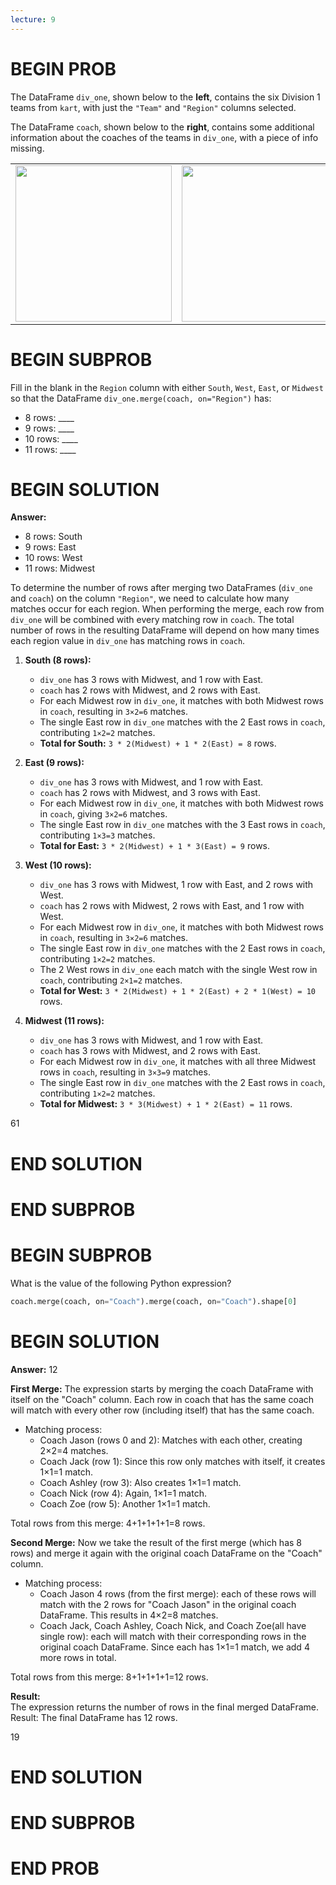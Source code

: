 ```yaml
---
lecture: 9
---
```


# BEGIN PROB

The DataFrame `div_one`, shown below to the **left**, contains the six Division 1 teams from `kart`, with just the `"Team"` and `"Region"` columns selected.

The DataFrame `coach`, shown below to the **right**, contains some additional information about the coaches of the teams in `div_one`, with a piece of info missing.

<center>
<table>
<tr>
<td><img src='../assets/images/su24-midterm/div_one.png' height=250></td>
<td><img src='../assets/images/su24-midterm/coaches.png' height=250></td>
</tr>
</table>
</center>

# BEGIN SUBPROB

Fill in the blank in the `Region` column with either `South`, `West`, `East`, or `Midwest` so that the DataFrame `div_one.merge(coach, on="Region")` has:

- 8 rows: \_\_\_\_  
- 9 rows: \_\_\_\_  
- 10 rows: \_\_\_\_  
- 11 rows: \_\_\_\_  

# BEGIN SOLUTION

**Answer:**  

- 8 rows: South  
- 9 rows: East  
- 10 rows: West  
- 11 rows: Midwest  

To determine the number of rows after merging two DataFrames (`div_one` and `coach`) on the column `"Region"`, we need to calculate how many matches occur for each region. When performing the merge, each row from `div_one` will be combined with every matching row in `coach`. The total number of rows in the resulting DataFrame will depend on how many times each region value in `div_one` has matching rows in `coach`.

1. **South (8 rows):**  
   - `div_one` has 3 rows with Midwest, and 1 row with East.  
   - `coach` has 2 rows with Midwest, and 2 rows with East.  
   - For each Midwest row in `div_one`, it matches with both Midwest rows in `coach`, resulting in `3×2=6` matches.  
   - The single East row in `div_one` matches with the 2 East rows in `coach`, contributing `1×2=2` matches.  
   - **Total for South:** `3 * 2(Midwest) + 1 * 2(East) = 8` rows.

2. **East (9 rows):**  
   - `div_one` has 3 rows with Midwest, and 1 row with East.  
   - `coach` has 2 rows with Midwest, and 3 rows with East.  
   - For each Midwest row in `div_one`, it matches with both Midwest rows in `coach`, giving `3×2=6` matches.  
   - The single East row in `div_one` matches with the 3 East rows in `coach`, contributing `1×3=3` matches.  
   - **Total for East:** `3 * 2(Midwest) + 1 * 3(East) = 9` rows.

3. **West (10 rows):**  
   - `div_one` has 3 rows with Midwest, 1 row with East, and 2 rows with West.  
   - `coach` has 2 rows with Midwest, 2 rows with East, and 1 row with West.  
   - For each Midwest row in `div_one`, it matches with both Midwest rows in `coach`, resulting in `3×2=6` matches.  
   - The single East row in `div_one` matches with the 2 East rows in `coach`, contributing `1×2=2` matches.  
   - The 2 West rows in `div_one` each match with the single West row in `coach`, contributing `2×1=2` matches.  
   - **Total for West:** `3 * 2(Midwest) + 1 * 2(East) + 2 * 1(West) = 10` rows.

4. **Midwest (11 rows):**  
   - `div_one` has 3 rows with Midwest, and 1 row with East.  
   - `coach` has 3 rows with Midwest, and 2 rows with East.  
   - For each Midwest row in `div_one`, it matches with all three Midwest rows in `coach`, resulting in `3×3=9` matches.  
   - The single East row in `div_one` matches with the 2 East rows in `coach`, contributing `1×2=2` matches.  
   - **Total for Midwest:** `3 * 3(Midwest) + 1 * 2(East) = 11` rows.

<average>61</average>

# END SOLUTION

# END SUBPROB

# BEGIN SUBPROB

What is the value of the following Python expression?

```py
coach.merge(coach, on="Coach").merge(coach, on="Coach").shape[0]
```

# BEGIN SOLUTION

**Answer:** 12

**First Merge:**
The expression starts by merging the coach DataFrame with itself on the "Coach" column. Each row in coach that has the same coach will match with every other row (including itself) that has the same coach.

- Matching process:
    - Coach Jason (rows 0 and 2): Matches with each other, creating 2×2=4 matches.
    - Coach Jack (row 1): Since this row only matches with itself, it creates 1×1=1 match.
    - Coach Ashley (row 3): Also creates 1×1=1 match.
    - Coach Nick (row 4): Again, 1×1=1 match.
    - Coach Zoe (row 5): Another 1×1=1 match.

Total rows from this merge: 4+1+1+1+1=8 rows.

**Second Merge:**
Now we take the result of the first merge (which has 8 rows) and merge it again with the original coach DataFrame on the "Coach" column.

- Matching process:
    - Coach Jason 4 rows (from the first merge): each of these rows will match with the 2 rows for "Coach Jason" in the original coach DataFrame. This results in 4×2=8 matches.
    - Coach Jack, Coach Ashley, Coach Nick, and Coach Zoe(all have single row): each will match with their corresponding rows in the original coach DataFrame. Since each has 1×1=1 match, we add 4 more rows in total.

Total rows from this merge: 8+1+1+1+1=12 rows.

**Result:**\
The expression returns the number of rows in the final merged DataFrame.\
Result: The final DataFrame has 12 rows.

<average>19</average>

# END SOLUTION

# END SUBPROB

# END PROB
